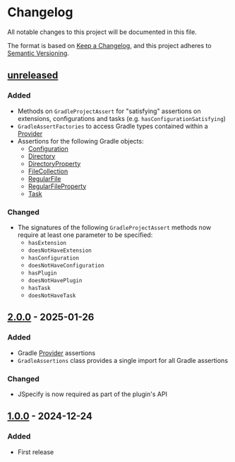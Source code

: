 # Changelog

All notable changes to this project will be documented in this file.

The format is based on [Keep a Changelog](https://keepachangelog.com/en/1.0.0/),
and this project adheres to [Semantic Versioning](https://semver.org/spec/v2.0.0.html).

## [unreleased]

### Added

- Methods on `GradleProjectAssert` for "satisfying" assertions on extensions, configurations and tasks
  (e.g. `hasConfigurationSatisfying`)
- `GradleAssertFactories` to access Gradle types contained within a
  [Provider](https://docs.gradle.org/current/javadoc/org/gradle/api/provider/Provider.html)
- Assertions for the following Gradle objects:
  - [Configuration](https://docs.gradle.org/current/javadoc/org/gradle/api/artifacts/Configuration.html)
  - [Directory](https://docs.gradle.org/current/javadoc/org/gradle/api/file/Directory.html)
  - [DirectoryProperty](https://docs.gradle.org/current/javadoc/org/gradle/api/file/DirectoryProperty.html)
  - [FileCollection](https://docs.gradle.org/current/javadoc/org/gradle/api/file/FileCollection.html)
  - [RegularFile](https://docs.gradle.org/current/javadoc/org/gradle/api/file/RegularFile.html)
  - [RegularFileProperty](https://docs.gradle.org/current/javadoc/org/gradle/api/file/RegularFileProperty.html)
  - [Task](https://docs.gradle.org/current/javadoc/org/gradle/api/Task.html)

### Changed

- The signatures of the following `GradleProjectAssert` methods now require at least one parameter to be specified:
  - `hasExtension`
  - `doesNotHaveExtension`
  - `hasConfiguration`
  - `doesNotHaveConfiguration`
  - `hasPlugin`
  - `doesNotHavePlugin`
  - `hasTask`
  - `doesNotHaveTask`

## [2.0.0] - 2025-01-26

### Added

- Gradle [Provider](https://docs.gradle.org/current/javadoc/org/gradle/api/provider/Provider.html) assertions
- `GradleAssertions` class provides a single import for all Gradle assertions

### Changed

- JSpecify is now required as part of the plugin's API

## [1.0.0] - 2024-12-24

### Added

- First release

[unreleased]: https://github.com/cthing/assertj-gradle/compare/2.0.0...HEAD
[2.0.0]: https://github.com/cthing/assertj-gradle/releases/tag/2.0.0
[1.0.0]: https://github.com/cthing/assertj-gradle/releases/tag/1.0.0
